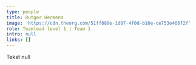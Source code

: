 ```yaml
---
type: people
title: Rutger Hermens
image: 'https://cdn.theorg.com/51ff889e-1d07-4f0d-b16e-ce753e466f2f'
role: Teamlead level 1 | Team 1
intro: null
links: []
---
```

Tekst null
